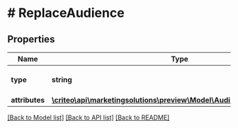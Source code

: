 # # ReplaceAudience

## Properties

Name | Type | Description | Notes
------------ | ------------- | ------------- | -------------
**type** | **string** | the name of the entity type |
**attributes** | [**\criteo\api\marketingsolutions\preview\Model\AudienceNameDescription**](AudienceNameDescription.md) |  |

[[Back to Model list]](../../README.md#models) [[Back to API list]](../../README.md#endpoints) [[Back to README]](../../README.md)
